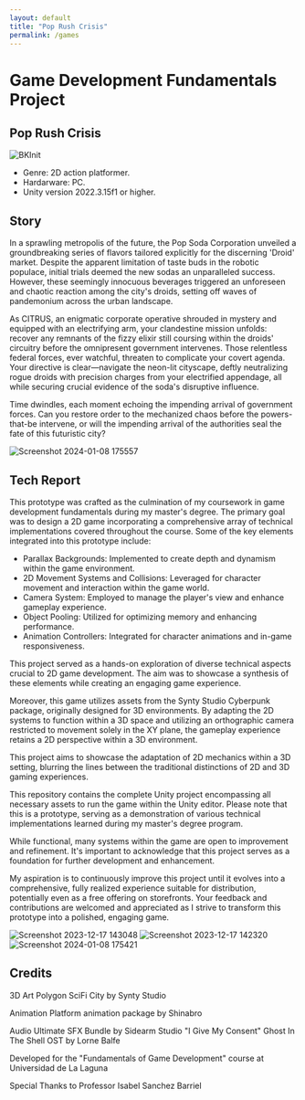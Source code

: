 ```yaml
---
layout: default
title: "Pop Rush Crisis"
permalink: /games
---
```


# Game Development Fundamentals Project

## Pop Rush Crisis

![BKInit](https://github.com/hiddenDevXR/MDVJ-FundamentalsGame/assets/86928162/d21be2a2-308d-4f68-8ac1-b670ce8c27e1)

- Genre: 2D action platformer.
- Hardarware: PC.
- Unity version 2022.3.15f1 or higher.

## Story

In a sprawling metropolis of the future, the Pop Soda Corporation unveiled a groundbreaking series of flavors tailored explicitly for the discerning 'Droid' market. Despite the apparent limitation of taste buds in the robotic populace, initial trials deemed the new sodas an unparalleled success. However, these seemingly innocuous beverages triggered an unforeseen and chaotic reaction among the city's droids, setting off waves of pandemonium across the urban landscape.

As CITRUS, an enigmatic corporate operative shrouded in mystery and equipped with an electrifying arm, your clandestine mission unfolds: recover any remnants of the fizzy elixir still coursing within the droids' circuitry before the omnipresent government intervenes. Those relentless federal forces, ever watchful, threaten to complicate your covert agenda. Your directive is clear—navigate the neon-lit cityscape, deftly neutralizing rogue droids with precision charges from your electrified appendage, all while securing crucial evidence of the soda's disruptive influence.

Time dwindles, each moment echoing the impending arrival of government forces. Can you restore order to the mechanized chaos before the powers-that-be intervene, or will the impending arrival of the authorities seal the fate of this futuristic city?

![Screenshot 2024-01-08 175557](https://github.com/hiddenDevXR/MDVJ-FundamentalsGame/assets/86928162/5e57a8a9-6b45-4597-b1d7-a5c6c90aad80)


## Tech Report

This prototype was crafted as the culmination of my coursework in game development fundamentals during my master's degree. The primary goal was to design a 2D game incorporating a comprehensive array of technical implementations covered throughout the course. Some of the key elements integrated into this prototype include:

- Parallax Backgrounds: Implemented to create depth and dynamism within the game environment.
- 2D Movement Systems and Collisions: Leveraged for character movement and interaction within the game world.
- Camera System: Employed to manage the player's view and enhance gameplay experience.
- Object Pooling: Utilized for optimizing memory and enhancing performance.
- Animation Controllers: Integrated for character animations and in-game responsiveness.

This project served as a hands-on exploration of diverse technical aspects crucial to 2D game development. The aim was to showcase a synthesis of these elements while creating an engaging game experience.

Moreover, this game utilizes assets from the Synty Studio Cyberpunk package, originally designed for 3D environments. By adapting the 2D systems to function within a 3D space and utilizing an orthographic camera restricted to movement solely in the XY plane, the gameplay experience retains a 2D perspective within a 3D environment.

This project aims to showcase the adaptation of 2D mechanics within a 3D setting, blurring the lines between the traditional distinctions of 2D and 3D gaming experiences.

This repository contains the complete Unity project encompassing all necessary assets to run the game within the Unity editor. Please note that this is a prototype, serving as a demonstration of various technical implementations learned during my master's degree program.

While functional, many systems within the game are open to improvement and refinement. It's important to acknowledge that this project serves as a foundation for further development and enhancement.

My aspiration is to continuously improve this project until it evolves into a comprehensive, fully realized experience suitable for distribution, potentially even as a free offering on storefronts. Your feedback and contributions are welcomed and appreciated as I strive to transform this prototype into a polished, engaging game.

![Screenshot 2023-12-17 143048](https://github.com/hiddenDevXR/MDVJ-FundamentalsGame/assets/86928162/cfca6927-34ab-4aab-808c-52f7fbba7ea9)
![Screenshot 2023-12-17 142320](https://github.com/hiddenDevXR/MDVJ-FundamentalsGame/assets/86928162/f917b29b-0b0c-4f1f-9789-fd203cc61755)
![Screenshot 2024-01-08 175421](https://github.com/hiddenDevXR/MDVJ-FundamentalsGame/assets/86928162/5389f433-27c4-4eb3-9eb4-89544bd7a21d)

## Credits

3D Art
Polygon SciFi City by Synty Studio

Animation
Platform animation package by Shinabro

Audio
Ultimate SFX Bundle by Sidearm Studio
"I Give My Consent" Ghost In The Shell OST by Lorne Balfe

Developed for the "Fundamentals of Game Development" course at Universidad de La Laguna

Special Thanks to Professor Isabel Sanchez Barriel
